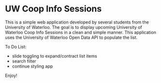 UW Coop Info Sessions
==================

This is a simple web application developed by several students from the University of Waterloo.
The goal is to display upcoming University of Waterloo Coop Info Sessions in a clean and simple manner.
This application uses the University of Waterloo Open Data API to populate the list.

To Do List:

- slide toggling to expand/contract list items
- search filter
- continue styling app

Enjoy!
